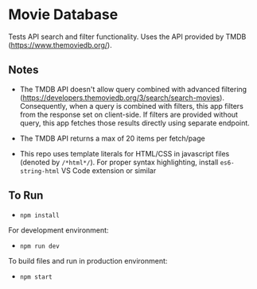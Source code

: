 # Movie Database
Tests API search and filter functionality.  Uses the API provided by TMDB (https://www.themoviedb.org/).

## Notes
- The TMDB API doesn't allow query combined with advanced filtering (https://developers.themoviedb.org/3/search/search-movies).  Consequently, when a query is combined with filters, this app filters from the response set on client-side.  If filters are provided without query, this app fetches those results directly using separate endpoint.

- The TMDB API returns a max of 20 items per fetch/page

- This repo uses template literals for HTML/CSS in javascript files (denoted by `/*html*/`).  For proper syntax highlighting, install `es6-string-html` VS Code extension or similar

## To Run
- `npm install`

For development environment:
- `npm run dev`

To build files and run in production environment:
- `npm start`